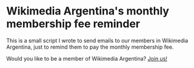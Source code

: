 Wikimedia Argentina's monthly membership fee reminder
=====================================================

This is a small script I wrote to send emails to our members in Wikimedia Argentina, just to remind them to pay the monthly membership fee.

Would you like to be a member of Wikimedia Argentina? [Join us!](http://wikimedia.org.ar/ "Join us!")